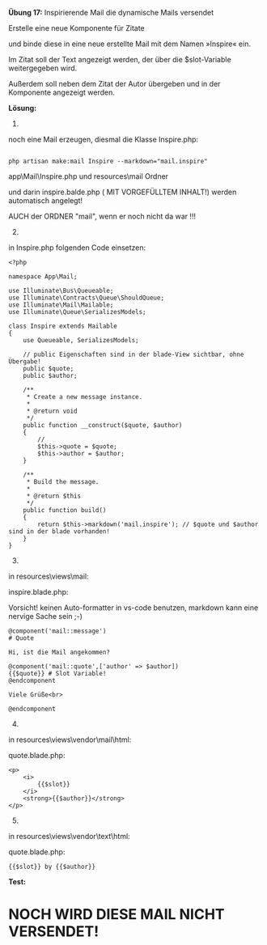 **Übung 17:** Inspirierende Mail die dynamische Mails versendet

Erstelle eine neue Komponente für Zitate 

und binde diese in eine neue erstellte Mail mit dem Namen »Inspire« ein.

Im Zitat soll der Text angezeigt werden, der über die $slot-Variable weitergegeben wird. 

Außerdem soll neben dem Zitat der Autor übergeben und in der Komponente angezeigt werden.

**Lösung:**

1.
noch eine Mail erzeugen, diesmal die Klasse Inspire.php:

```

php artisan make:mail Inspire --markdown="mail.inspire"

```

app\Mail\Inspire.php
und
resources\mail Ordner 

und darin inspire.balde.php ( MIT VORGEFÜLLTEM INHALT!)
werden automatisch angelegt!  

AUCH der ORDNER "mail", wenn er noch nicht da war !!!


2.
in Inspire.php folgenden Code einsetzen:

```
<?php

namespace App\Mail;

use Illuminate\Bus\Queueable;
use Illuminate\Contracts\Queue\ShouldQueue;
use Illuminate\Mail\Mailable;
use Illuminate\Queue\SerializesModels;

class Inspire extends Mailable
{
    use Queueable, SerializesModels;

	// public Eigenschaften sind in der blade-View sichtbar, ohne Übergabe!
    public $quote;
    public $author;

    /**
     * Create a new message instance.
     *
     * @return void
     */
    public function __construct($quote, $author)
    {
        //
        $this->quote = $quote;
        $this->author = $author;
    }

    /**
     * Build the message.
     *
     * @return $this
     */
    public function build()
    {
        return $this->markdown('mail.inspire'); // $quote und $author sind in der blade vorhanden!
    }
}

```


3.
in resources\views\mail:

inspire.blade.php:

Vorsicht! keinen Auto-formatter in vs-code benutzen, markdown kann eine nervige Sache sein ;-)


```
@component('mail::message')
# Quote

Hi, ist die Mail angekommen?

@component('mail::quote',['author' => $author])
{{$quote}} # Slot Variable!
@endcomponent

Viele Grüße<br>

@endcomponent
```

4.
in resources\views\vendor\mail\html:

quote.blade.php:

```
<p>
    <i>
        {{$slot}}
    </i>
    <strong>{{$author}}</strong>
</p>
```

5.
in resources\views\vendor\text\html:

quote.blade.php:

```
{{$slot}} by {{$author}}
```

**Test:**

NOCH WIRD DIESE MAIL NICHT VERSENDET!
=====================================
